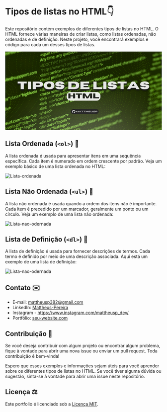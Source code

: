 # Tipos de listas no HTML👇

Este repositório contém exemplos de diferentes tipos de listas no HTML. O HTML fornece várias maneiras de criar listas, como listas ordenadas, não ordenadas e de definição. Neste projeto, você encontrará exemplos e código para cada um desses tipos de listas.

![Tumbnail](/thumbnail%20tiposdelistas.png)

## Lista Ordenada (`<ol>`) 🔽

A lista ordenada é usada para apresentar itens em uma sequência específica. Cada item é numerado em ordem crescente por padrão. Veja um exemplo básico de uma lista ordenada no HTML:

![Lista-ordenada](/LISTA%20N%C3%83O%20ORDENADA!.png)

## Lista Não Ordenada (`<ul>`) 🔽
 
A lista não ordenada é usada quando a ordem dos itens não é importante. Cada item é precedido por um marcador, geralmente um ponto ou um círculo. Veja um exemplo de uma lista não ordenada:


![Lista-nao-odernada](/github%20-%20lista%20n%C3%A3o%20ordenada.png)

## Lista de Definição (`<dl>`) 🔽

A lista de definição é usada para fornecer descrições de termos. Cada termo é definido por meio de uma descrição associada. Aqui está um exemplo de uma lista de definição:



![Lista-nao-odernada](/lista%20n%C3%A3o%20ordenada.png)

## Contato ✉️

- E-mail: mattheusp382@gmail.com
- LinkedIn: [Mattheus-Pereira](https://www.linkedin.com/in/mattheuspereira/)
- Instagram - https://www.instagram.com/mattheusp_dev/
- Portfólio: [seu-website.com](https://www.seu-website.com)

## Contribuição 🤝

Se você deseja contribuir com algum projeto ou encontrar algum problema, fique à vontade para abrir uma nova issue ou enviar um pull request. Toda contribuição é bem-vinda!

Espero que esses exemplos e informações sejam úteis para você aprender sobre os diferentes tipos de listas no HTML. Se você tiver alguma dúvida ou sugestão, sinta-se à vontade para abrir uma issue neste repositório.

## Licença ⚖️

Este portfolio é licenciado sob a [Licença MIT](https://opensource.org/licenses/MIT).